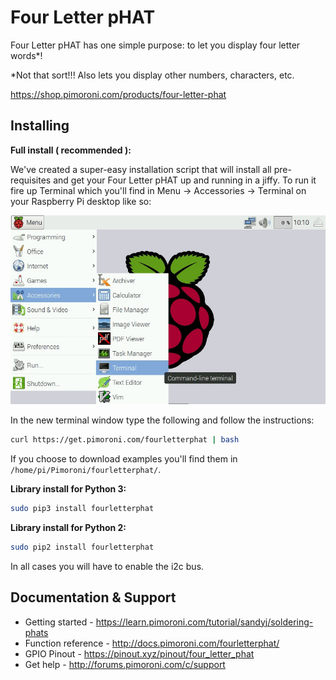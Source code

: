 # Four Letter pHAT

Four Letter pHAT has one simple purpose: to let you display four letter words\*!

\*Not that sort!!! Also lets you display other numbers, characters, etc.

https://shop.pimoroni.com/products/four-letter-phat

## Installing

**Full install ( recommended ):**

We've created a super-easy installation script that will install all pre-requisites and get your Four Letter pHAT up and running in a jiffy. To run it fire up Terminal which you'll find in Menu -> Accessories -> Terminal on your Raspberry Pi desktop like so:

![Finding the terminal](terminal.jpg)

In the new terminal window type the following and follow the instructions:

```bash
curl https://get.pimoroni.com/fourletterphat | bash
```

If you choose to download examples you'll find them in `/home/pi/Pimoroni/fourletterphat/`.

**Library install for Python 3:**

```bash
sudo pip3 install fourletterphat
```

**Library install for Python 2:**

```bash
sudo pip2 install fourletterphat
```

In all cases you will have to enable the i2c bus.

## Documentation & Support

* Getting started - https://learn.pimoroni.com/tutorial/sandyj/soldering-phats
* Function reference - http://docs.pimoroni.com/fourletterphat/
* GPIO Pinout - https://pinout.xyz/pinout/four_letter_phat
* Get help - http://forums.pimoroni.com/c/support
